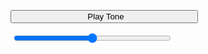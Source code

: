   <button style="width: 300px;"><i class="fa fa-play" style="margin-right: 5 px;padding-right: 5px;"></i>Play Tone</button>
  <div style="width: 350px;"><i class="fa fa-volume-down" style="/*! height: 100%; */ font-size: 24px;"></i><input type="range" style="vertical-align: top;margin-left: 5px;margin-right: 5px;width: 252px;"><i class="fa fa-volume-up" style="font-size: 24px;"></i></div>
